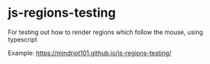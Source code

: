 # js-regions-testing

For testing out how to render regions which follow the mouse, using typescript

Example: https://mindriot101.github.io/js-regions-testing/
